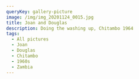 ```yaml
---
queryKey: gallery-picture
image: /img/img_20201124_0015.jpg
title: Joan and Douglas
description: Doing the washing up, Chitambo 1964
tags:
  - All pictures
  - Joan
  - Douglas
  - Chitambo
  - 1960s
  - Zambia
---
```

